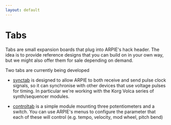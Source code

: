 ```yaml
---
layout: default
---
```


# Tabs

Tabs are small expansion boards that plug into ARPIE's hack header. The idea is to provide reference designs that you can build on in your own way, but we might also offer them for sale depending on demand.

Two tabs are currently being developed

* <a href="../synchtab/index.html">synctab</a> is designed to allow ARPIE to both receive and send pulse clock signals, so it can synchronise with other devices that use voltage pulses for timing. In particular we're working with the Korg Volca series of synth/sequencer modules.

* <a href="../controltab/index.html">controltab</a> is a simple module mounting three potentiometers and a switch. You can use ARPIE's menus to configure the parameter that each of these will control (e.g. tempo, velocity, mod wheel, pitch bend)




